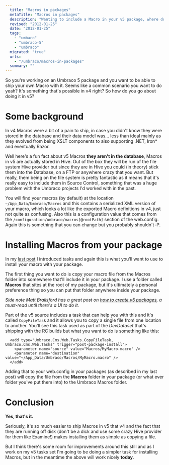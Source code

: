 ```yaml
---
  title: "Macros in packages"
  metaTitle: "Macros in packages"
  description: "Wanting to include a Macro in your v5 package, where do you start?"
  revised: "2012-01-25"
  date: "2012-01-25"
  tags: 
    - "umbaco"
    - "umbraco-5"
    - "umbraco"
  migrated: "true"
  urls: 
    - "/umbraco/macros-in-packages"
  summary: ""
---
```

So you're working on an Umbraco 5 package and you want to be able to ship your own Macro with it. Seems like a common scenario you want to do yeah? It's something that's possible in v4 right? So how do you go about doing it in v5?

# Some background

In v4 Macros were a bit of a pain to ship, in case you didn't know they were stored in the database and their data model was... less than ideal mainly as they evolved from being XSLT components to also supporting .NET, Iron* and eventually Razor.

Well here's a fun fact about v5 Macros **they aren't in the database**, Macros in v5 are actually stored in Hive. Out of the box they will be run of the file system Hive provider but since they are in Hive you could (in theory) stick them into the Database, on a FTP or anywhere crazy that you want. But really, them being on the file system is pretty fantastic as it means that it's really easy to include them in Source Control, something that was a huge problem with the Umbraco projects I'd worked with in the past.

You will find your macros (by default) at the location `~/App_Data/Umbraco/Macros` and this contains a serialized XML version of your macro, which looks a lot like the exported Macro definitions in v4, just not quite as confusing. Also this is a configuration value that comes from the `/configuration/umbraco/macros[@rootPath]` section of the web.config. Again this is something that you can change but you probably shouldn't :P.

# Installing Macros from your package

In my [last post][1] I introduced tasks and again this is what you'll want to use to install your macro with your package.

The first thing you want to do is copy your macro file from the Macros folder into somewhere that'll include it in your package. I use a folder called **Macros** that sites at the root of my package, but it's ultimately a personal preference thing so you can put that folder anywhere inside your package.

*Side note Matt Brailsford has a great post on [how to create v5 packages][2], a must-read until there's a UI to do it.*

Part of the v5 source includes a task that can help you with this and it's called `CopyFileTask` and it allows you to copy a single file from one location to another. You'll see this task used as part of the *DevDataset* that's shipping with the RC builds but what you want to do is something like this:

      <add type="Umbraco.Cms.Web.Tasks.CopyFileTask, Umbraco.Cms.Web.Tasks" trigger="post-package-install">
        <parameter name="source" value="Macros/MyMacro.macro" />
        <parameter name="destination" value="~/App_Data/Umbraco/Macros/MyMacro.macro" />
      </add>

Adding that to your web.config in your packages (as described in my last post) will copy the file from the **Macros** folder in your package (or what ever folder you've put them into) to the Umbraco Macros folder.

# Conclusion

**Yes, that's it.**

Seriously, it's so much easier to ship Macros in v5 that v4 and the fact that they are running off disk (don't be a dick and use some crazy Hive provider for them like Examine!) makes installing them as simple as copying a file.

But I think there's some room for improvements around this still and as I work on my v5 tasks set I'm going to be doing a simpler task for installing Macros, but in the meantime the above will work nicely **today**.


  [1]: http://www.aaron-powell.com/umbraco/creating-an-installer-task
  [2]: http://blog.mattbrailsford.com/2011/09/30/automating-umbraco-v5-package-creation-using-msbuild/
